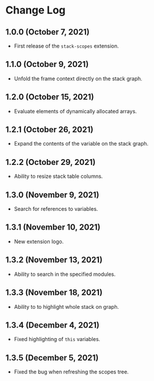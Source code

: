 # Change Log

## 1.0.0 (October 7, 2021)

- First release of the `stack-scopes` extension.

## 1.1.0 (October 9, 2021)

- Unfold the frame context directly on the stack graph.

## 1.2.0 (October 15, 2021)

- Evaluate elements of dynamically allocated arrays.

## 1.2.1 (October 26, 2021)

- Expand the contents of the variable on the stack graph.

## 1.2.2 (October 29, 2021)

- Ability to resize stack table columns.

## 1.3.0 (November 9, 2021)

- Search for references to variables.

## 1.3.1 (November 10, 2021)

- New extension logo.

## 1.3.2 (November 13, 2021)

- Ability to search in the specified modules.

## 1.3.3 (November 18, 2021)

- Ability to to highlight whole stack on graph.

## 1.3.4 (December 4, 2021)

- Fixed highlighting of `this` variables.

## 1.3.5 (December 5, 2021)

- Fixed the bug when refreshing the scopes tree.
